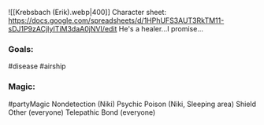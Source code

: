![[Krebsbach (Erik).webp|400]]
Character sheet: https://docs.google.com/spreadsheets/d/1HPhUFS3AUT3RkTM11-sDJ1P9zACjIyITiM3daA0jNVI/edit
He's a healer...I promise...

### Goals:
#disease #airship 

### Magic:
#partyMagic
Nondetection (Niki)
Psychic Poison (Niki, Sleeping area)
Shield Other (everyone)
Telepathic Bond (everyone)
